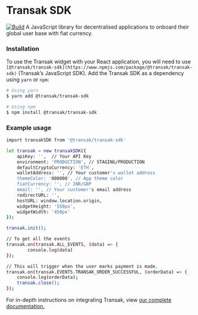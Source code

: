 # Transak SDK
[![Build](https://travis-ci.org/joemccann/dillinger.svg)]()
A JavaScript library for decentralised applications to onboard their global user base with fiat currency.
### Installation
To use the Transak widget with your React application, you will need to use `[@transak/transak-sdk](https://www.npmjs.com/package/@transak/transak-sdk)` (Transak’s  JavaScript SDK).
Add the Transak SDK as a dependency using `yarn` or `npm`:
```sh
# Using yarn
$ yarn add @transak/transak-sdk

# Using npm
$ npm install @transak/transak-sdk
```
### Example usage
```sh
import transakSDK from '@transak/transak-sdk'

let transak = new transakSDK({
    apiKey: '',  // Your API Key
    environment: 'PRODUCTION', // STAGING/PRODUCTION
    defaultCryptoCurrency: 'ETH',
    walletAddress: '', // Your customer's wallet address
    themeColor: '000000', // App theme color
    fiatCurrency: '', // INR/GBP
    email: '', // Your customer's email address
    redirectURL: '',
    hostURL: window.location.origin,
    widgetHeight: '550px',
    widgetWidth: '450px'
});

transak.init();

// To get all the events
transak.on(transak.ALL_EVENTS, (data) => {
		console.log(data)
});

// This will trigger when the user marks payment is made.
transak.on(transak.EVENTS.TRANSAK_ORDER_SUCCESSFUL, (orderData) => {
    console.log(orderData);
    transak.close();
});
```

For in-depth instructions on integrating Transak, view [our complete documentation.](https://transak.com/integrate)